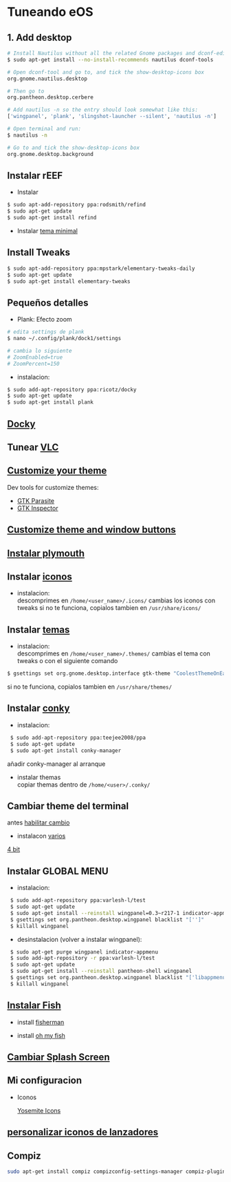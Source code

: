 # Tuneando eOS

## 1. Add desktop

```sh
# Install Nautilus without all the related Gnome packages and dconf-editor
$ sudo apt-get install --no-install-recommends nautilus dconf-tools

# Open dconf-tool and go to, and tick the show-desktop-icons box
org.gnome.nautilus.desktop

# Then go to
org.pantheon.desktop.cerbere

# Add nautilus -n so the entry should look somewhat like this:
['wingpanel', 'plank', 'slingshot-launcher --silent', 'nautilus -n']

# Open terminal and run:
$ nautilus -n

# Go to and tick the show-desktop-icons box
org.gnome.desktop.background
```

## Instalar rEEF

 * Instalar 

```sh
$ sudo apt-add-repository ppa:rodsmith/refind
$ sudo apt-get update
$ sudo apt-get install refind
```

 * Instalar [tema minimal](http://evanpurkhiser.com/rEFInd-minimal/)
 

## Install Tweaks

```sh
$ sudo apt-add-repository ppa:mpstark/elementary-tweaks-daily
$ sudo apt-get update
$ sudo apt-get install elementary-tweaks
```

## Pequeños detalles

- Plank: Efecto zoom
 
```sh
# edita settings de plank
$ nano ~/.config/plank/dock1/settings

# cambia lo siguiente
# ZoomEnabled=true
# ZoomPercent=150
```

  * instalacion:
  ```sh
  $ sudo add-apt-repository ppa:ricotz/docky
  $ sudo apt-get update
  $ sudo apt-get install plank
  ```
  

## [Docky](https://twobytech.wordpress.com/2016/01/15/instala-y-personaliza-docky-el-dock-que-el-dinero-no-puede-comprar/) 

## Tunear [VLC](https://twobytech.wordpress.com/2016/01/09/dos-hermosos-skins-para-vlc-player/)

## [Customize your theme](http://eos-snippets.blogspot.pe/2014/12/fix-toolbar-synaptic-in-freya.html)
Dev tools for customize themes:
* [GTK Parasite](https://github.com/chipx86/gtkparasite)
* [GTK Inspector](http://askubuntu.com/questions/597259/how-do-i-open-gtk-inspector)

## [Customize theme and window buttons](http://srv12.cpanelhost.cl/~cl119365/eos/ )

## [Instalar plymouth](http://mhsnotes.blogspot.co.id/2016/02/install-custom-plymouth-on-elementary_3.html)

## Instalar [iconos](http://gnome-look.org/)

  * instalacion:  
  descomprimes en `/home/<user_name>/.icons/`
  cambias los iconos con tweaks
  si no te funciona, copialos tambien en `/usr/share/icons/`

## Instalar [temas](http://gnome-look.org/)

  * instalacion:  
  descomprimes en `/home/<user_name>/.themes/`
  cambias el tema con tweaks o con el siguiente comando
 ```sh
 $ gsettings set org.gnome.desktop.interface gtk-theme "CoolestThemeOnEarth"
 ```
  si no te funciona, copialos tambien en `/usr/share/themes/`

## Instalar [conky](http://elementaryos.stackexchange.com/questions/222/how-install-conky-manager-on-freya)

  * instalacion:  
  ```sh
   $ sudo add-apt-repository ppa:teejee2008/ppa                   
   $ sudo apt-get update                    
   $ sudo apt-get install conky-manager                                      
  ```
  añadir conky-manager al arranque
  
  * instalar themas                                  
  copiar themas dentro de `/home/<user>/.conky/`

## Cambiar theme del terminal
 antes [habilitar cambio](http://unix.stackexchange.com/questions/141066/change-colors-for-the-pantheon-terminal-emulator)

  * instalacon
   [varios](http://mayccoll.github.io/Gogh/)

   [4 bit](http://ciembor.github.io/4bit/)


## Instalar GLOBAL MENU

  * instalacion:  
  ```sh
   $ sudo add-apt-repository ppa:varlesh-l/test
   $ sudo apt-get update
   $ sudo apt-get install --reinstall wingpanel=0.3~r217-1 indicator-appmenu
   $ gsettings set org.pantheon.desktop.wingpanel blacklist "['']"
   $ killall wingpanel                                    
  ```
  * desinstalacion (volver a instalar wingpanel):  
  ```sh
   $ sudo apt-get purge wingpanel indicator-appmenu
   $ sudo add-apt-repository -r ppa:varlesh-l/test
   $ sudo apt-get update
   $ sudo apt-get install --reinstall pantheon-shell wingpanel
   $ gsettings set org.pantheon.desktop.wingpanel blacklist "['libappmenu.so']"
   $ killall wingpanel                          
  ```

## [Instalar Fish](https://github.com/fisherman/fisherman/wiki/Installing-Fish)

* install [fisherman](https://github.com/fisherman/fisherman/wiki/Quickstart-Guide)

* install [oh my fish](https://github.com/oh-my-fish/oh-my-fish)

## [Cambiar Splash Screen](http://gnome-look.org/content/show.php?content=171239)

## Mi configuracion

* Iconos        

  [Yosemite Icons](http://zacpier.deviantart.com/art/Yosemite-Icons-for-Linux-494175906)
 


## [personalizar iconos de lanzadores](https://burguerblog.wordpress.com/2015/11/30/como-personalizar-facilmente-nuestros-lanzadores-en-elementary-os-freya/)


## Compiz

```sh
sudo apt-get install compiz compizconfig-settings-manager compiz-plugins-extras
```
